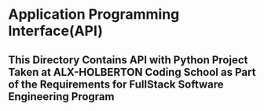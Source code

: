 # Application Programming Interface(API)
## This Directory Contains API with Python Project Taken at ALX-HOLBERTON Coding School as Part of the Requirements for FullStack Software Engineering Program
